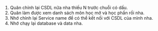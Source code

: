 1. Quân chỉnh lại CSDL nữa nha thiếu N trước chuỗi có dấu.
2. Quân làm được xem danh sách môn học mở và học phần rồi nha.
3. Nhớ chỉnh lại Service name để có thể kết nối với CSDL của mình nha.
4. Nhớ chạy lại database và data nha.
